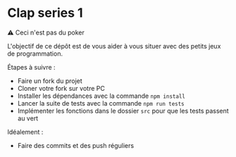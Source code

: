 # Clap series 1

:warning: Ceci n'est pas du poker

L'objectif de ce dépôt est de vous aider à vous situer avec des petits jeux de programmation.

Étapes à suivre :

- Faire un fork du projet
- Cloner votre fork sur votre PC
- Installer les dépendances avec la commande `npm install`
- Lancer la suite de tests avec la commande `npm run tests`
- Implémenter les fonctions dans le dossier `src` pour que les tests passent au vert


Idéalement : 
- Faire des commits et des push réguliers


